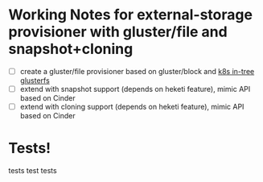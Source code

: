 # Working Notes for external-storage provisioner with gluster/file and snapshot+cloning

- [ ] create a gluster/file provisioner based on gluster/block and [k8s in-tree glusterfs](https://github.com/kubernetes/kubernetes/tree/master/pkg/volume/glusterfs)
- [ ] extend with snapshot support (depends on heketi feature), mimic API based on Cinder
- [ ] extend with cloning support (depends on heketi feature), mimic API based on Cinder

# Tests!
tests test tests

